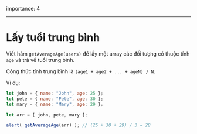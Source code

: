 importance: 4

---

# Lấy tuổi trung bình

Viết hàm `getAverageAge(users)` để lấy một array các đối tượng có thuộc tính `age` và trả về tuổi trung bình.

Công thức tính trung bình là `(age1 + age2 + ... + ageN) / N`.

Ví dụ:

```js no-beautify
let john = { name: "John", age: 25 };
let pete = { name: "Pete", age: 30 };
let mary = { name: "Mary", age: 29 };

let arr = [ john, pete, mary ];

alert( getAverageAge(arr) ); // (25 + 30 + 29) / 3 = 28
```
